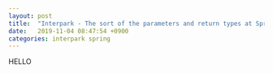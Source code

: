 ```yaml
---
layout: post
title:  "Interpark - The sort of the parameters and return types at Spring Controller"
date:   2019-11-04 08:47:54 +0900
categories: interpark spring
---
```


HELLO